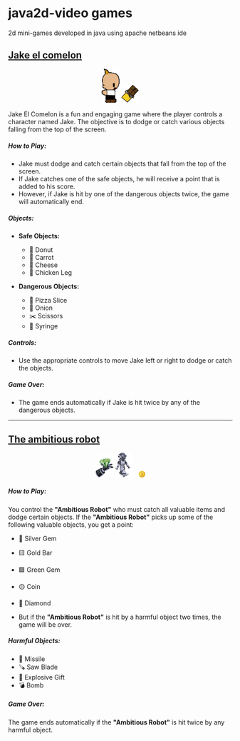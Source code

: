 # java2d-video games

2d mini-games developed in java using apache netbeans ide

## [Jake el comelon](JakeElComelon)

<div style="text-align: center;">
    <img src="JakeElComelon/jake.gif" width="8%"/>
    <img src="JakeElComelon/Choco.png" width="8%"/>
</div>

Jake El Comelon is a fun and engaging game where the player controls a character named Jake. 
The objective is to dodge or catch various objects falling from the top of the screen.

##### How to Play:
- Jake must dodge and catch certain objects that fall from the top of the screen.
- If Jake catches one of the safe objects, he will receive a point that is added to his score.
- However, if Jake is hit by one of the dangerous objects twice, the game will automatically end.

##### Objects:
- **Safe Objects:**
    - 🍩 Donut
    - 🥕 Carrot
    - 🧀 Cheese
    - 🍗 Chicken Leg

- **Dangerous Objects:**
    - 🍕 Pizza Slice
    - 🧅 Onion
    - ✂️ Scissors
    - 💉 Syringe

##### Controls:
- Use the appropriate controls to move Jake left or right to dodge or catch the objects.

##### Game Over:
- The game ends automatically if Jake is hit twice by any of the dangerous objects.

---

## [The ambitious robot](AmbitiousRobot)

<div style="text-align: center;">
    <img src="AmbitiousRobot/icono.png" width="8%"/>
    <img src="AmbitiousRobot/robot.gif" width="8%"/>
    &nbsp;&nbsp;<img src="AmbitiousRobot/Moneda.png" width="3%"/>
</div>



##### How to Play:
You control the **"Ambitious Robot"** who must catch all valuable items and dodge certain objects. 
If the **"Ambitious Robot"** picks up some of the following valuable objects, you get a point:

  - 💎 Silver Gem
  - 🟨 Gold Bar
  - 🟩 Green Gem
  - 🟡 Coin
  - 💎 Diamond

- But if the **"Ambitious Robot"** is hit by a harmful object two times, the game will be over.

##### Harmful Objects:
- 🚀 Missile
- 🪚 Saw Blade
- 🎁 Explosive Gift
- 💣 Bomb

##### Game Over:
The game ends automatically if the **"Ambitious Robot"** is hit twice by any harmful object.
